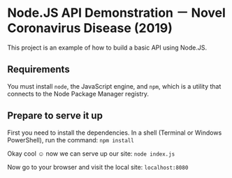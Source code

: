 #  Node.JS API Demonstration － Novel Coronavirus Disease (2019)

This project is an example of how to build a basic API using Node.JS.

## Requirements
You must install `node`, the JavaScript engine, and `npm`, which is a utility that connects to the Node Package Manager registry.

## Prepare to serve it up
First you need to install the dependencies. In a shell (Terminal or Windows PowerShell), run the command: `npm install`

Okay cool ☺️ now we can serve up our site: `node index.js`

Now go to your browser and visit the local site: `localhost:8080`
